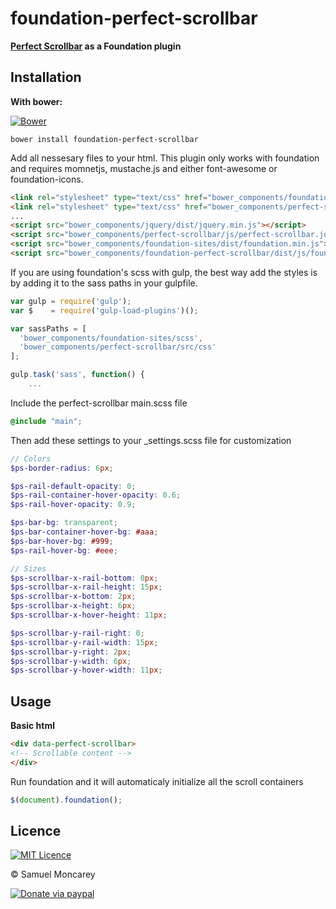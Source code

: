 # foundation-perfect-scrollbar
**[Perfect Scrollbar](https://github.com/noraesae/perfect-scrollbar) as a Foundation plugin**

## Installation

**With bower:**

[![Bower](https://img.shields.io/bower/v/foundation-perfect-scrollbar.svg)]()

```shell
bower install foundation-perfect-scrollbar
```
Add all nessesary files to your html. This plugin only works with foundation and requires momnetjs, mustache.js and either font-awesome or foundation-icons.
```html
<link rel="stylesheet" type="text/css" href="bower_components/foundation-sites/dist/foundation.min.css">
<link rel="stylesheet" type="text/css" href="bower_components/perfect-scrollbar/css/perfect-scrollbar.min.css">
...
<script src="bower_components/jquery/dist/jquery.min.js"></script>
<script src="bower_components/perfect-scrollbar/js/perfect-scrollbar.jquery.min.js"></script>
<script src="bower_components/foundation-sites/dist/foundation.min.js"></script>
<script src="bower_components/foundation-perfect-scrollbar/dist/js/foundation.perfectScrollbar.min.js"></script>
```

If you are using foundation's scss with gulp, the best way add the styles is by adding it to the sass paths in your gulpfile.
```js
var gulp = require('gulp');
var $    = require('gulp-load-plugins')();

var sassPaths = [
  'bower_components/foundation-sites/scss',
  'bower_components/perfect-scrollbar/src/css'
];

gulp.task('sass', function() {
    ...

```
Include the perfect-scrollbar main.scss file
```scss
@include "main";
```
Then add these settings to your _settings.scss file for customization
```scss
// Colors
$ps-border-radius: 6px;

$ps-rail-default-opacity: 0;
$ps-rail-container-hover-opacity: 0.6;
$ps-rail-hover-opacity: 0.9;

$ps-bar-bg: transparent;
$ps-bar-container-hover-bg: #aaa;
$ps-bar-hover-bg: #999;
$ps-rail-hover-bg: #eee;

// Sizes
$ps-scrollbar-x-rail-bottom: 0px;
$ps-scrollbar-x-rail-height: 15px;
$ps-scrollbar-x-bottom: 2px;
$ps-scrollbar-x-height: 6px;
$ps-scrollbar-x-hover-height: 11px;

$ps-scrollbar-y-rail-right: 0;
$ps-scrollbar-y-rail-width: 15px;
$ps-scrollbar-y-right: 2px;
$ps-scrollbar-y-width: 6px;
$ps-scrollbar-y-hover-width: 11px;

```

## Usage
**Basic html**
```html
<div data-perfect-scrollbar>
<!-- Scrollable content -->
</div>
```

Run foundation and it will automaticaly initialize all the scroll containers
```js
$(document).foundation();
```

## Licence
[![MIT Licence](https://img.shields.io/badge/Licence-MIT-blue.svg)](https://opensource.org/licenses/mit-license.php)

&copy; Samuel Moncarey

[![Donate via paypal](https://img.shields.io/badge/Paypal-donate-blue.svg)](https://www.paypal.me/samuelmc/5 "Consider donation")
